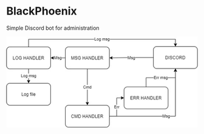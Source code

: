 # BlackPhoenix
Simple Discord bot for administration

![diagram](diagram.jpg "Work of the BlackPhoenix bot")
